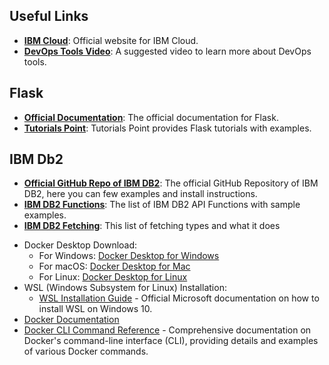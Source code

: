 <h2>Useful Links</h2>
<ul>
  <li><a href="https://cloud.ibm.com/login" target="_blank"><b>IBM Cloud</b></a>: Official website for IBM Cloud.</li>
  <li><a href="https://youtu.be/4It0D0Nw00c" target="_blank"><b>DevOps Tools Video</b></a>: A suggested video to learn more about DevOps tools.</li>
</ul>

<h2>Flask</h2>
<ul>
  <li><a href="https://flask.palletsprojects.com/en/2.3.x/quickstart/#a-minimal-application" target="_blank"><b>Official Documentation</b></a>: The official documentation for Flask.</li>
  <li><a href="https://www.tutorialspoint.com/flask/index.htm" target="_blank"><b>Tutorials Point</b></a>: Tutorials Point provides Flask tutorials with examples.</li>
</ul>

<h2>IBM Db2</h2>
<ul>
  <li><a href="https://github.com/ibmdb/python-ibmdb" target="_blank"><b>Official GitHub Repo of IBM DB2</b></a>: The official GitHub Repository of IBM DB2, here you can few examples and install instructions.</li>
  <li><a href="https://github.com/ibmdb/python-ibmdb/wiki/APIs" target="_blank"><b>IBM DB2 Functions</b></a>: The list of IBM DB2 API Functions with sample examples.</li>
  <li><a href="https://www.ibm.com/docs/en/dscp/10.1.0?topic=db-fetching-rows-columns-from-result-sets" target="_blank"> <b>IBM DB2 Fetching</b></a>: This list of fetching types and what it does</li>
</ul>

<ul>
  <li>
    Docker Desktop Download:
    <ul>
      <li>For Windows: <a href="https://www.docker.com/products/docker-desktop">Docker Desktop for Windows</a></li>
      <li>For macOS: <a href="https://www.docker.com/products/docker-desktop">Docker Desktop for Mac</a></li>
      <li>For Linux: <a href="https://www.docker.com/products/docker-desktop">Docker Desktop for Linux</a></li>
    </ul>
  </li>
  <li>
    WSL (Windows Subsystem for Linux) Installation:
    <ul>
      <li><a href="https://docs.microsoft.com/en-us/windows/wsl/install-win10">WSL Installation Guide</a> - Official Microsoft documentation on how to install WSL on Windows 10.</li>
    </ul>
  </li>
  <li><a href="https://docs.docker.com/">Docker Documentation</a></li>
  <li><a href="https://docs.docker.com/engine/reference/commandline/cli/">Docker CLI Command Reference</a> - Comprehensive documentation on Docker's command-line interface (CLI), providing details and examples of various Docker commands.</li>
</ul>

